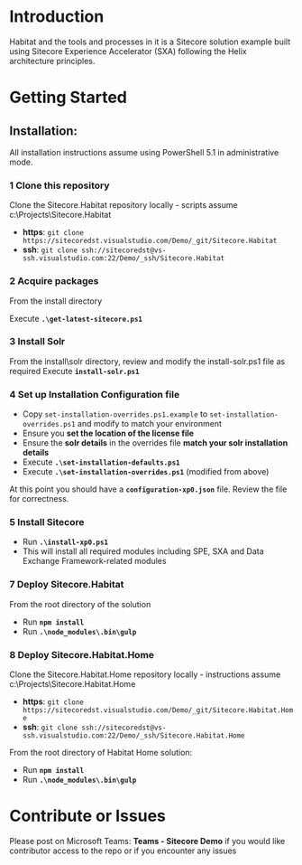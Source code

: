 # Introduction 
Habitat and the tools and processes in it is a Sitecore solution example built using Sitecore Experience Accelerator (SXA) following the Helix architecture principles.


# Getting Started
## Installation:

All installation instructions assume using PowerShell 5.1 in administrative mode.

### 1 Clone this repository
Clone the Sitecore.Habitat repository locally - scripts assume c:\Projects\Sitecore.Habitat
- **https**:	`git clone https://sitecoredst.visualstudio.com/Demo/_git/Sitecore.Habitat` 
- **ssh**:		`git clone ssh://sitecoredst@vs-ssh.visualstudio.com:22/Demo/_ssh/Sitecore.Habitat`

### 2 Acquire packages
From the install directory

Execute **`.\get-latest-sitecore.ps1`**

### 3 Install Solr

From the install\solr directory, review and modify the install-solr.ps1 file as required
Execute **`install-solr.ps1`**

### 4 Set up Installation Configuration file
- Copy `set-installation-overrides.ps1.example` to `set-installation-overrides.ps1` and modify to match your environment 
- Ensure you **set the location of the license file** 
- Ensure the **solr details** in the overrides file **match your solr installation details**
- Execute **`.\set-installation-defaults.ps1`**
- Execute **`.\set-installation-overrides.ps1`** (modified from above)

At this point you should have a **`configuration-xp0.json`** file. Review the file for correctness.


### 5 Install Sitecore

- Run **`.\install-xp0.ps1`**
- This will install all required modules including SPE, SXA and Data Exchange Framework-related modules

### 7 Deploy Sitecore.Habitat
From the root directory of the solution
- Run **`npm install`**
- Run **`.\node_modules\.bin\gulp`** 

### 8 Deploy Sitecore.Habitat.Home
Clone the Sitecore.Habitat.Home repository locally - instructions assume c:\Projects\Sitecore.Habitat.Home
- **https**:	`git clone https://sitecoredst.visualstudio.com/Demo/_git/Sitecore.Habitat.Home` 
- **ssh**:		`git clone ssh://sitecoredst@vs-ssh.visualstudio.com:22/Demo/_ssh/Sitecore.Habitat.Home`

From the root directory of Habitat Home solution:
- Run **`npm install`**
- Run **`.\node_modules\.bin\gulp`**

# Contribute or Issues
Please post on Microsoft Teams:  **Teams - Sitecore Demo** if you would like contributor access to the repo or if you encounter any issues

